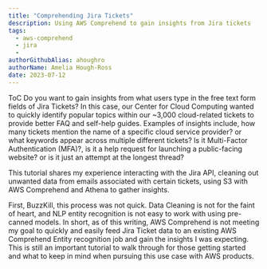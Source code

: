 ```yaml
---
title: "Comprehending Jira Tickets"
description: Using AWS Comprehend to gain insights from Jira tickets
tags:
  - aws-comprehend
  - jira
  - 
authorGithubAlias: ahoughro
authorName: Amelia Hough-Ross
date: 2023-07-12
---
```

ToC
Do you want to gain insights from what users type in the free text form fields of Jira Tickets?  In this case, our Center for Cloud Computing wanted to quickly identify popular topics within our ~3,000 cloud-related tickets to provide better FAQ and self-help guides.  Examples of insights include, how many tickets mention the name of a specific cloud service provider? or what keywords appear across multiple different tickets?  Is it Multi-Factor Authentication (MFA)?, is it a help request for launching a public-facing website? or is it just an attempt at the longest thread?

This tutorial shares my experience interacting with the Jira API, cleaning out unwanted data from emails associated with certain tickets, using S3 with AWS Comprehend and Athena to gather insights.

First, BuzzKill, this process was not quick.  Data Cleaning is not for the faint of heart, and NLP entity recognition is not easy to work with using pre-canned models.  In short, as of this writing, AWS Comprehend is not meeting my goal to quickly and easily feed Jira Ticket data to an existing AWS Comprehend Entity recognition job and gain the insights I was expecting.  This is still an important tutorial to walk through for those getting started and what to keep in mind when pursuing this use case with AWS products.


